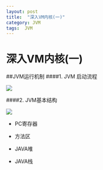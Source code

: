 ```yaml
---
layout: post
title:  "深入VM内核(一)"
category: JVM
tags:  JVM 
---
```


# 深入VM内核(一)


##JVM运行机制
####1. JVM 启动流程

![](https://ywendy.github.io/img/jvm/jvm启动流程.jpg)

####2. JVM基本结构

![](https://ywendy.github.io/img/jvm/jvm基本结构.jpg)

+ PC寄存器

+ 方法区

+ JAVA堆

+ JAVA栈






























